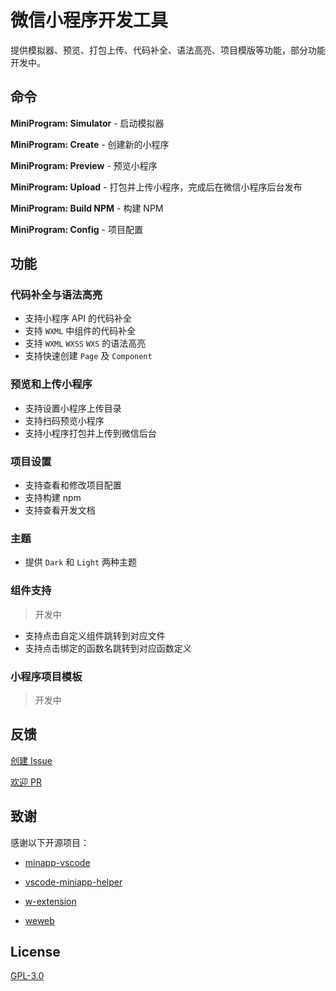 # 微信小程序开发工具

提供模拟器、预览、打包上传、代码补全、语法高亮、项目模版等功能，部分功能开发中。

## 命令

**MiniProgram: Simulator** - 启动模拟器

**MiniProgram: Create** - 创建新的小程序

**MiniProgram: Preview** - 预览小程序

**MiniProgram: Upload** - 打包并上传小程序，完成后在微信小程序后台发布

**MiniProgram: Build NPM** - 构建 NPM

**MiniProgram: Config** - 项目配置

## 功能

### 代码补全与语法高亮

- 支持小程序 API 的代码补全
- 支持 `WXML` 中组件的代码补全
- 支持 `WXML` `WXSS` `WXS` 的语法高亮
- 支持快速创建 `Page` 及 `Component`

### 预览和上传小程序

- 支持设置小程序上传目录
- 支持扫码预览小程序
- 支持小程序打包并上传到微信后台

### 项目设置

- 支持查看和修改项目配置
- 支持构建 npm
- 支持查看开发文档

### 主题

- 提供 `Dark` 和 `Light` 两种主题

### 组件支持

> 开发中

- 支持点击自定义组件跳转到对应文件
- 支持点击绑定的函数名跳转到对应函数定义

### 小程序项目模板

> 开发中

## 反馈

[创建 Issue](https://github.com/crazyurus/miniprogram-vscode-extension/issues)

[欢迎 PR](https://github.com/crazyurus/miniprogram-vscode-extension/pulls)

## 致谢

感谢以下开源项目：

- [minapp-vscode](https://github.com/wx-minapp/minapp-vscode)

- [vscode-miniapp-helper](https://github.com/overtrue/vscode-miniapp-helper)

- [w-extension](https://github.com/masterZSH/w-extension)

- [weweb](https://github.com/wdfe/weweb)

## License

[GPL-3.0](https://github.com/crazyurus/miniprogram-vscode-extension/blob/master/LICENSE)